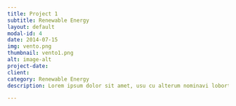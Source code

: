 ```yaml
---
title: Project 1
subtitle: Renewable Energy
layout: default
modal-id: 4
date: 2014-07-15
img: vento.png
thumbnail: vento1.png
alt: image-alt
project-date: 
client: 
category: Renewable Energy
description: Lorem ipsum dolor sit amet, usu cu alterum nominavi lobortis. At duo novum diceret. Tantas apeirian vix et, usu sanctus postulant inciderint ut, populo diceret necessitatibus in vim. Cu eum dicam feugiat noluisse.

---
```

